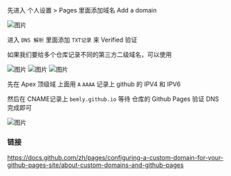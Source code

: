 先进入 个人设置 > Pages 里面添加域名 Add a domain

![图片](https://github.com/user-attachments/assets/8ec6662d-da0c-4a7e-9150-74f89ce12446)

进入 `DNS 解析` 里面添加 `TXT记录` 来 Verified 验证

如果我们要给多个仓库记录不同的第三方二级域名，可以使用

![图片](https://github.com/user-attachments/assets/638a02b9-eeef-4978-99fd-08ab7ff6006b)
![图片](https://github.com/user-attachments/assets/002c6704-aaa7-4720-bedd-cc4fd6e43c97)
![图片](https://github.com/user-attachments/assets/0ed2c104-4928-4b55-bf8a-9fa760e91180)

先在 Apex 顶级域 上面用 `A` `AAAA` 记录上 github 的 IPV4 和 IPV6

然后在 CNAME记录上 `bemly.github.io` 等待 仓库的 Github Pages 验证 DNS 完成即可

![图片](https://github.com/user-attachments/assets/26410e69-d26c-4610-937f-1734ed512fd8)




### 链接

https://docs.github.com/zh/pages/configuring-a-custom-domain-for-your-github-pages-site/about-custom-domains-and-github-pages